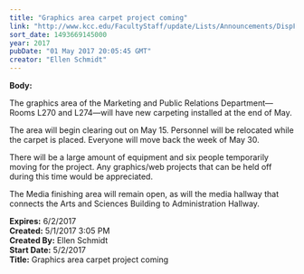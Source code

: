 ```yaml
---
title: "Graphics area carpet project coming"
link: "http://www.kcc.edu/FacultyStaff/update/Lists/Announcements/DispForm.aspx?ID=2431"
sort_date: 1493669145000
year: 2017
pubDate: "01 May 2017 20:05:45 GMT"
creator: "Ellen Schmidt"
---
```


<div><b>Body:</b> <div class="ExternalClassEC6A31A8CCEC4956AB9CEB452566B381"><p>The graphics area of the Marketing and Public Relations Department—Rooms L270 and L274—will have new carpeting installed at the end of May.</p>
<p>The area will begin clearing out on May 15. Personnel will be relocated while the carpet is placed. Everyone will move back the week of May 30. </p>
<p>There will be a large amount of equipment and six people temporarily moving for the project. Any graphics/web projects that can be held off during this time would be appreciated.</p>
<p>The Media finishing area will remain open, as will the media hallway that connects the Arts and Sciences Building to Administration Hallway.</p></div></div>
<div><b>Expires:</b> 6/2/2017</div>
<div><b>Created:</b> 5/1/2017 3:05 PM</div>
<div><b>Created By:</b> Ellen Schmidt</div>
<div><b>Start Date:</b> 5/2/2017</div>
<div><b>Title:</b> Graphics area carpet project coming</div>
